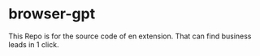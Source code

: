 # browser-gpt
This Repo is for the source code of en extension. That can find business leads in 1 click.
